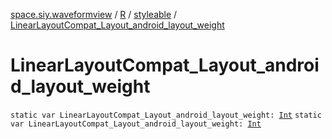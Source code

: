 [space.siy.waveformview](../../index.md) / [R](../index.md) / [styleable](index.md) / [LinearLayoutCompat_Layout_android_layout_weight](./-linear-layout-compat_-layout_android_layout_weight.md)

# LinearLayoutCompat_Layout_android_layout_weight

`static var LinearLayoutCompat_Layout_android_layout_weight: `[`Int`](https://kotlinlang.org/api/latest/jvm/stdlib/kotlin/-int/index.html)
`static var LinearLayoutCompat_Layout_android_layout_weight: `[`Int`](https://kotlinlang.org/api/latest/jvm/stdlib/kotlin/-int/index.html)